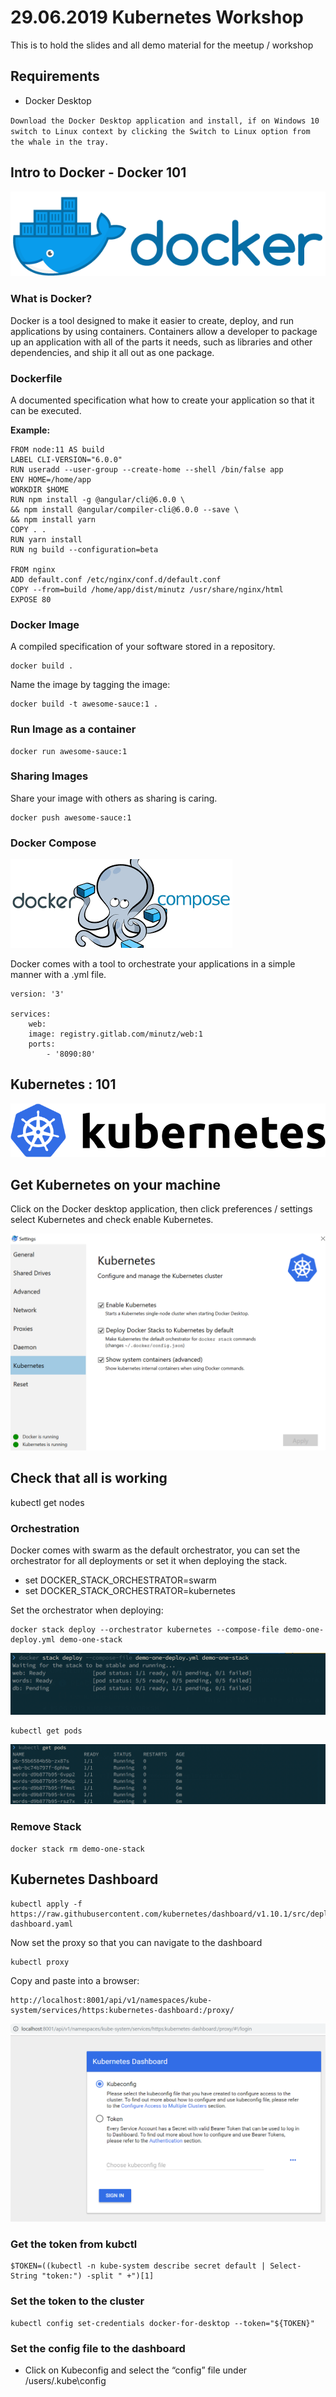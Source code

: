 # 29.06.2019 Kubernetes Workshop

This is to hold the slides and all demo material for the meetup / workshop

## Requirements

- Docker Desktop

`Download the Docker Desktop application and install, if on Windows 10 switch to Linux context by clicking the Switch to Linux option from the whale in the tray.`

## Intro to Docker - Docker 101

![docker logo](./images/docker-horizontal-large.png)

### What is Docker?

Docker is a tool designed to make it easier to create, deploy, and run applications by using containers. Containers allow a developer to package up an application with all of the parts it needs, such as libraries and other dependencies, and ship it all out as one package.

### Dockerfile

A documented specification what how to create your application so that it can be executed.

**Example:**

    FROM node:11 AS build
    LABEL CLI-VERSION="6.0.0"
    RUN useradd --user-group --create-home --shell /bin/false app
    ENV HOME=/home/app
    WORKDIR $HOME
    RUN npm install -g @angular/cli@6.0.0 \
    && npm install @angular/compiler-cli@6.0.0 --save \
    && npm install yarn
    COPY . .
    RUN yarn install
    RUN ng build --configuration=beta

    FROM nginx
    ADD default.conf /etc/nginx/conf.d/default.conf
    COPY --from=build /home/app/dist/minutz /usr/share/nginx/html
    EXPOSE 80

### Docker Image

A compiled specification of your software stored in a repository.

    docker build .

Name the image by tagging the image:

    docker build -t awesome-sauce:1 .

### Run Image as a container

    docker run awesome-sauce:1

### Sharing Images

Share your image with others as sharing is caring.

    docker push awesome-sauce:1

### Docker Compose

![docker compose image](./images/docker-compose.png)

Docker comes with a tool to orchestrate your applications in a simple manner with a .yml file.

    version: '3'

    services:
        web:
        image: registry.gitlab.com/minutz/web:1
        ports:
            - '8090:80'

## Kubernetes : 101

![demo one deploy stack](./images/kubernets-logo.png)

## Get Kubernetes on your machine

Click on the Docker desktop application, then click preferences / settings select Kubernetes and check enable Kubernetes.

![demo one deploy stack](./images/enable-kube-docker.png)

## Check that all is working

kubectl get nodes

### Orchestration

Docker comes with swarm as the default orchestrator, you can set the orchestrator for all deployments or set it when deploying the stack.

- set DOCKER_STACK_ORCHESTRATOR=swarm
- set DOCKER_STACK_ORCHESTRATOR=kubernetes

Set the orchestrator when deploying:

    docker stack deploy --orchestrator kubernetes --compose-file demo-one-deploy.yml demo-one-stack

![demo one deploy stack](./images/demo-one-deploy-stack.png)

    kubectl get pods

![demo one deploy pods](./images/demo-one-deploy-pods.png)

### Remove Stack

    docker stack rm demo-one-stack

## Kubernetes Dashboard

    kubectl apply -f https://raw.githubusercontent.com/kubernetes/dashboard/v1.10.1/src/deploy/recommended/kubernetes-dashboard.yaml

Now set the proxy so that you can navigate to the dashboard

    kubectl proxy

Copy and paste into a browser:

    http://localhost:8001/api/v1/namespaces/kube-system/services/https:kubernetes-dashboard:/proxy/

![demo one deploy pods](./images/dashboard-login-token.png)

### Get the token from kubctl

    $TOKEN=((kubectl -n kube-system describe secret default | Select-String "token:") -split " +")[1]

### Set the token to the cluster

    kubectl config set-credentials docker-for-desktop --token="${TOKEN}"

### Set the config file to the dashboard

- Click on Kubeconfig and select the “config” file under /users/<username>.kube\config
